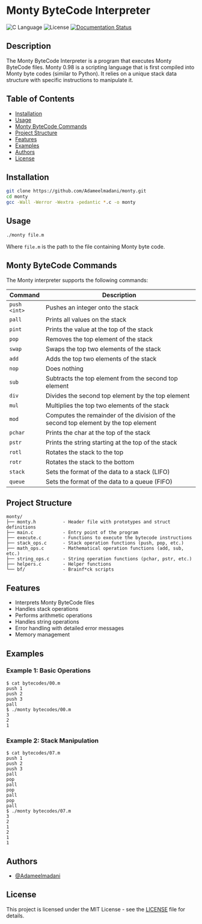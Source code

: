 # Monty ByteCode Interpreter

![C Language](https://img.shields.io/badge/Language-C-blue)
![License](https://img.shields.io/badge/License-MIT-green)
[![Documentation Status](https://readthedocs.org/projects/monty/badge/?version=latest)](https://monty.readthedocs.io/en/latest/?badge=latest)

## Description

The Monty ByteCode Interpreter is a program that executes Monty ByteCode files. Monty 0.98 is a scripting language that is first compiled into Monty byte codes (similar to Python). It relies on a unique stack data structure with specific instructions to manipulate it.

## Table of Contents

- [Installation](#installation)
- [Usage](#usage)
- [Monty ByteCode Commands](#monty-bytecode-commands)
- [Project Structure](#project-structure)
- [Features](#features)
- [Examples](#examples)
- [Authors](#authors)
- [License](#license)

## Installation

```bash
git clone https://github.com/Adameelmadani/monty.git
cd monty
gcc -Wall -Werror -Wextra -pedantic *.c -o monty
```

## Usage

```bash
./monty file.m
```

Where `file.m` is the path to the file containing Monty byte code.

## Monty ByteCode Commands

The Monty interpreter supports the following commands:

| Command | Description |
|---------|-------------|
| `push <int>` | Pushes an integer onto the stack |
| `pall` | Prints all values on the stack |
| `pint` | Prints the value at the top of the stack |
| `pop` | Removes the top element of the stack |
| `swap` | Swaps the top two elements of the stack |
| `add` | Adds the top two elements of the stack |
| `nop` | Does nothing |
| `sub` | Subtracts the top element from the second top element |
| `div` | Divides the second top element by the top element |
| `mul` | Multiplies the top two elements of the stack |
| `mod` | Computes the remainder of the division of the second top element by the top element |
| `pchar` | Prints the char at the top of the stack |
| `pstr` | Prints the string starting at the top of the stack |
| `rotl` | Rotates the stack to the top |
| `rotr` | Rotates the stack to the bottom |
| `stack` | Sets the format of the data to a stack (LIFO) |
| `queue` | Sets the format of the data to a queue (FIFO) |

## Project Structure

```
monty/
├── monty.h          - Header file with prototypes and struct definitions
├── main.c           - Entry point of the program
├── execute.c        - Functions to execute the bytecode instructions
├── stack_ops.c      - Stack operation functions (push, pop, etc.)
├── math_ops.c       - Mathematical operation functions (add, sub, etc.)
├── string_ops.c     - String operation functions (pchar, pstr, etc.)
├── helpers.c        - Helper functions
└── bf/              - Brainf*ck scripts
```

## Features

- Interprets Monty ByteCode files
- Handles stack operations
- Performs arithmetic operations
- Handles string operations
- Error handling with detailed error messages
- Memory management

## Examples

### Example 1: Basic Operations

```
$ cat bytecodes/00.m
push 1
push 2
push 3
pall
$ ./monty bytecodes/00.m
3
2
1
```

### Example 2: Stack Manipulation

```
$ cat bytecodes/07.m
push 1
push 2
push 3
pall
pop
pall
pop
pall
pop
pall
$ ./monty bytecodes/07.m
3
2
1
2
1
1

```

## Authors

- [@Adameelmadani](https://github.com/Adameelmadani)

## License

This project is licensed under the MIT License - see the [LICENSE](LICENSE) file for details.
